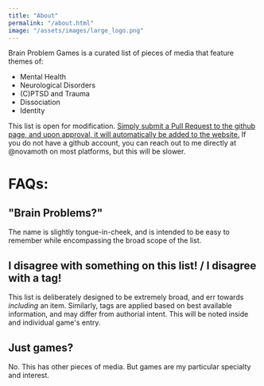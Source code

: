 ```yaml
---
title: "About"
permalink: "/about.html"
image: "/assets/images/large_logo.png"
---
```


Brain Problem Games is a curated list of pieces of media that feature themes of:

- Mental Health
- Neurological Disorders
- (C)PTSD and Trauma
- Dissociation
- Identity

This list is open for modification. <a href="https://github.com/novamoth/brain-problem-games">Simply submit a Pull Request to the github page, and upon approval, it will automatically be added to the website.</a> If you do not have a github account, you can reach out to me directly at @novamoth on most platforms, but this will be slower.

# FAQs:

## "Brain Problems?"

The name is slightly tongue-in-cheek, and is intended to be easy to remember while encompassing the broad scope of the list.

## I disagree with something on this list! / I disagree with a tag!

This list is deliberately designed to be extremely broad, and err towards _including_ an item. Similarly, tags are applied based on best available information, and may differ from authorial intent. This will be noted inside and individual game's entry.

## Just games?

No. This has other pieces of media. But games are my particular specialty and interest.
